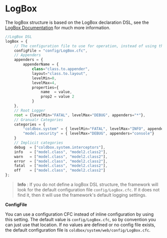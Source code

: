 # LogBox

The logBox structure is based on the LogBox declaration DSL, see the [LogBox Documentation](http://wiki.coldbox.org/wiki/LogBox.cfm) for much more information.

```javascript
//LogBox DSL
logBox = {
    // The configuration file to use for operation, instead of using this structure
    configFile = "config/LogBox.cfc",
    // Appenders
    appenders = {
        appenderName = {
            class="class.to.appender", 
            layout="class.to.layout",
            levelMin=0,
            levelMax=4,
            properties={
                name  = value,
                prop2 = value 2
            }
    },
    // Root Logger
    root = {levelMin="FATAL", levelMax="DEBUG", appenders="*"},
    // Granualr Categories
    categories = {
        "coldbox.system" = { levelMin="FATAL", levelMax="INFO", appenders="*"},
        "model.security" = { levelMax="DEBUG", appenders="console"}
    }
    // Implicit categories
    debug  = ["coldbox.system.interceptors"],
    info   = ["model.class", "model2.class2"],
    warn   = ["model.class", "model2.class2"],
    error  = ["model.class", "model2.class2"],
    fatal  = ["model.class", "model2.class2"],
    off    = ["model.class", "model2.class2"]
};
```

> **Info** : If you do not define a logBox DSL structure, the framework will look for the default configuration file `config/LogBox.cfc`. If it does not find it, then it will use the framework's default logging settings.

**ConfigFile**

You can use a configuration CFC instead of inline configuration by using this setting. The default value is `config/LogBox.cfc`, so by convention you can just use that location. If no values are defined or no config file exists, the default configuration file is `coldbox/system/web/config/LogBox.cfc`.

